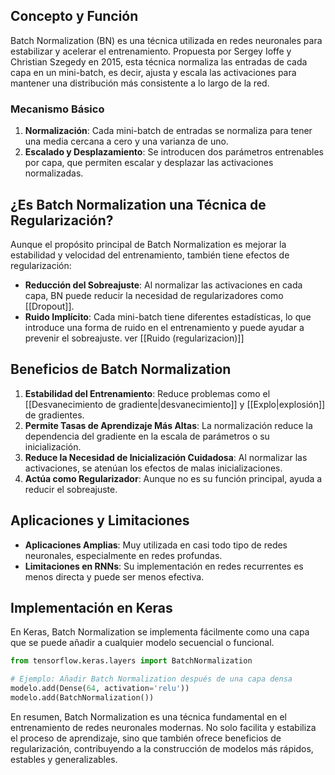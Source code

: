 ## Concepto y Función

Batch Normalization (BN) es una técnica utilizada en redes neuronales para estabilizar y acelerar el entrenamiento. Propuesta por Sergey Ioffe y Christian Szegedy en 2015, esta técnica normaliza las entradas de cada capa en un mini-batch, es decir, ajusta y escala las activaciones para mantener una distribución más consistente a lo largo de la red.

### Mecanismo Básico

1. **Normalización**: Cada mini-batch de entradas se normaliza para tener una media cercana a cero y una varianza de uno.
2. **Escalado y Desplazamiento**: Se introducen dos parámetros entrenables por capa, que permiten escalar y desplazar las activaciones normalizadas.

## ¿Es Batch Normalization una Técnica de Regularización?

Aunque el propósito principal de Batch Normalization es mejorar la estabilidad y velocidad del entrenamiento, también tiene efectos de regularización:

- **Reducción del Sobreajuste**: Al normalizar las activaciones en cada capa, BN puede reducir la necesidad de regularizadores como [[Dropout]].
- **Ruido Implícito**: Cada mini-batch tiene diferentes estadísticas, lo que introduce una forma de ruido en el entrenamiento y puede ayudar a prevenir el sobreajuste. ver [[Ruido (regularizacion)]]

## Beneficios de Batch Normalization

1. **Estabilidad del Entrenamiento**: Reduce problemas como el [[Desvanecimiento de gradiente|desvanecimiento]] y [[Explo|explosión]] de gradientes.
2. **Permite Tasas de Aprendizaje Más Altas**: La normalización reduce la dependencia del gradiente en la escala de parámetros o su inicialización.
3. **Reduce la Necesidad de Inicialización Cuidadosa**: Al normalizar las activaciones, se atenúan los efectos de malas inicializaciones.
4. **Actúa como Regularizador**: Aunque no es su función principal, ayuda a reducir el sobreajuste.

## Aplicaciones y Limitaciones

- **Aplicaciones Amplias**: Muy utilizada en casi todo tipo de redes neuronales, especialmente en redes profundas.
- **Limitaciones en RNNs**: Su implementación en redes recurrentes es menos directa y puede ser menos efectiva.

## Implementación en Keras

En Keras, Batch Normalization se implementa fácilmente como una capa que se puede añadir a cualquier modelo secuencial o funcional.

```python
from tensorflow.keras.layers import BatchNormalization

# Ejemplo: Añadir Batch Normalization después de una capa densa
modelo.add(Dense(64, activation='relu'))
modelo.add(BatchNormalization())
```

En resumen, Batch Normalization es una técnica fundamental en el entrenamiento de redes neuronales modernas. No solo facilita y estabiliza el proceso de aprendizaje, sino que también ofrece beneficios de regularización, contribuyendo a la construcción de modelos más rápidos, estables y generalizables.
